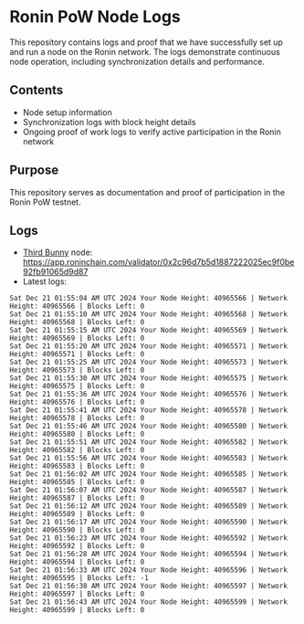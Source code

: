 # Ronin PoW Node Logs

This repository contains logs and proof that we have successfully set up and run a node on the Ronin network. The logs demonstrate continuous node operation, including synchronization details and performance.

## Contents

- Node setup information
- Synchronization logs with block height details
- Ongoing proof of work logs to verify active participation in the Ronin network

## Purpose

This repository serves as documentation and proof of participation in the Ronin PoW testnet.

## Logs

- [Third Bunny](https://thirdbunny.xyz/) node: https://app.roninchain.com/validator/0x2c96d7b5d1887222025ec9f0be92fb91065d9d87
- Latest logs:
```
Sat Dec 21 01:55:04 AM UTC 2024 Your Node Height: 40965566 | Network Height: 40965566 | Blocks Left: 0
Sat Dec 21 01:55:10 AM UTC 2024 Your Node Height: 40965568 | Network Height: 40965568 | Blocks Left: 0
Sat Dec 21 01:55:15 AM UTC 2024 Your Node Height: 40965569 | Network Height: 40965569 | Blocks Left: 0
Sat Dec 21 01:55:20 AM UTC 2024 Your Node Height: 40965571 | Network Height: 40965571 | Blocks Left: 0
Sat Dec 21 01:55:25 AM UTC 2024 Your Node Height: 40965573 | Network Height: 40965573 | Blocks Left: 0
Sat Dec 21 01:55:30 AM UTC 2024 Your Node Height: 40965575 | Network Height: 40965575 | Blocks Left: 0
Sat Dec 21 01:55:36 AM UTC 2024 Your Node Height: 40965576 | Network Height: 40965576 | Blocks Left: 0
Sat Dec 21 01:55:41 AM UTC 2024 Your Node Height: 40965578 | Network Height: 40965578 | Blocks Left: 0
Sat Dec 21 01:55:46 AM UTC 2024 Your Node Height: 40965580 | Network Height: 40965580 | Blocks Left: 0
Sat Dec 21 01:55:51 AM UTC 2024 Your Node Height: 40965582 | Network Height: 40965582 | Blocks Left: 0
Sat Dec 21 01:55:56 AM UTC 2024 Your Node Height: 40965583 | Network Height: 40965583 | Blocks Left: 0
Sat Dec 21 01:56:02 AM UTC 2024 Your Node Height: 40965585 | Network Height: 40965585 | Blocks Left: 0
Sat Dec 21 01:56:07 AM UTC 2024 Your Node Height: 40965587 | Network Height: 40965587 | Blocks Left: 0
Sat Dec 21 01:56:12 AM UTC 2024 Your Node Height: 40965589 | Network Height: 40965589 | Blocks Left: 0
Sat Dec 21 01:56:17 AM UTC 2024 Your Node Height: 40965590 | Network Height: 40965590 | Blocks Left: 0
Sat Dec 21 01:56:23 AM UTC 2024 Your Node Height: 40965592 | Network Height: 40965592 | Blocks Left: 0
Sat Dec 21 01:56:28 AM UTC 2024 Your Node Height: 40965594 | Network Height: 40965594 | Blocks Left: 0
Sat Dec 21 01:56:33 AM UTC 2024 Your Node Height: 40965596 | Network Height: 40965595 | Blocks Left: -1
Sat Dec 21 01:56:38 AM UTC 2024 Your Node Height: 40965597 | Network Height: 40965597 | Blocks Left: 0
Sat Dec 21 01:56:43 AM UTC 2024 Your Node Height: 40965599 | Network Height: 40965599 | Blocks Left: 0
```
